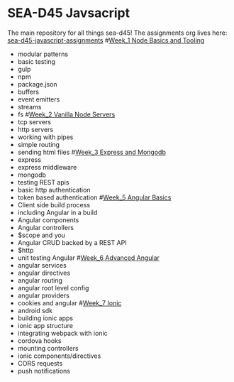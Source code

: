 SEA-D45 Javsacript
====================
The main repository for all things sea-d45!
The assignments org lives here: [sea-d45-javascript-assignments](https://github.com/codefellows-sea-d45-javascript)
#[Week_1 Node Basics and Tooling](week_1/README.md)
  * modular patterns
  * basic testing
  * gulp
  * npm
  * package.json
  * buffers
  * event emitters
  * streams
  * fs
#[Week_2 Vanilla Node Servers](week_2/README.md)
  * tcp servers
  * http servers
  * working with pipes
  * simple routing
  * sending html files
#[Week_3 Express and Mongodb](week_3/README.md)
  * express
  * express middleware
  * mongodb
  * testing REST apis
  * basic http authentication
  * token based authentication
#[Week_5 Angular Basics](week_5/README.md)
  * Client side build process
  * including Angular in a build
  * Angular components
  * Angular controllers
  * $scope and you
  * Angular CRUD backed by a REST API
  * $http
  * unit testing Angular
#[Week_6 Advanced Angular](week_6/README.md)
  * angular services
  * angular directives
  * angular routing
  * angular root level config
  * angular providers
  * cookies and angular
#[Week_7 Ionic](week_7/README.md)
  * android sdk
  * building ionic apps
  * ionic app structure
  * integrating webpack with ionic
  * cordova hooks
  * mounting controllers
  * ionic components/directives
  * CORS requests
  * push notifications
